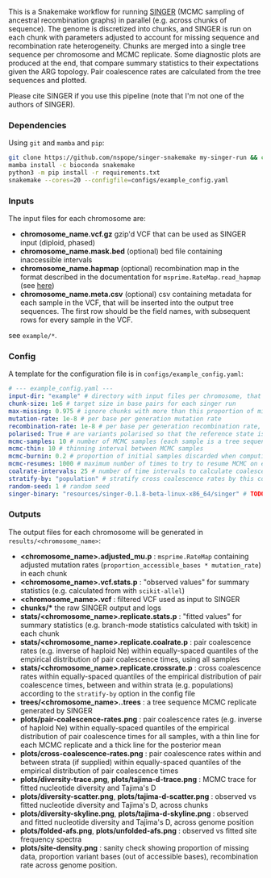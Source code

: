 This is a Snakemake workflow for running [SINGER](https://github.com/popgenmethods/SINGER) (MCMC sampling of ancestral recombination graphs) in parallel (e.g. across chunks of sequence). The genome is discretized into chunks, and SINGER is run on each chunk with parameters adjusted to account for missing sequence and recombination rate heterogeneity. Chunks are merged into a single tree sequence per chromosome and MCMC replicate. Some diagnostic plots are produced at the end, that compare summary statistics to their expectations given the ARG topology. Pair coalescence rates are calculated from the tree sequences and plotted. 

Please cite SINGER if you use this pipeline (note that I'm not one of the authors of SINGER).

### Dependencies

Using `git` and `mamba` and `pip`:

```bash
git clone https://github.com/nspope/singer-snakemake my-singer-run && cd my-singer-run
mamba install -c bioconda snakemake
python3 -m pip install -r requirements.txt
snakemake --cores=20 --configfile=configs/example_config.yaml
```

### Inputs

The input files for each chromosome are:

  - __chromosome_name.vcf.gz__ gzip'd VCF that can be used as SINGER input (diploid, phased)
  - __chromosome_name.mask.bed__ (optional) bed file containing inaccessible intervals
  - __chromosome_name.hapmap__ (optional) recombination map in the format described in the documentation for `msprime.RateMap.read_hapmap` (see [here](https://tskit.dev/msprime/docs/stable/api.html#msprime.RateMap.read_hapmap))
  - __chromosome_name.meta.csv__ (optional) csv containing metadata for each sample in the VCF, that will be inserted into the output tree sequences. The first row should be the field names, with subsequent rows for every sample in the VCF.

see `example/*`.

### Config

A template for the configuration file is in `configs/example_config.yaml`:

```yaml
# --- example_config.yaml ---
input-dir: "example" # directory with input files per chromosome, that are "chrom.vcf" "chrom.hapmap" "chrom.mask.bed"
chunk-size: 1e6 # target size in base pairs for each singer run
max-missing: 0.975 # ignore chunks with more than this proportion of missing bases
mutation-rate: 1e-8 # per base per generation mutation rate
recombination-rate: 1e-8 # per base per generation recombination rate, ignored if hapmap is present
polarised: True # are variants polarised so that the reference state is ancestral
mcmc-samples: 10 # number of MCMC samples (each sample is a tree sequence)
mcmc-thin: 10 # thinning interval between MCMC samples
mcmc-burnin: 0.2 # proportion of initial samples discarded when computing plots of statistics
mcmc-resumes: 1000 # maximum number of times to try to resume MCMC on error at a given iteration
coalrate-intervals: 25 # number of time intervals to calculate coalescence rates within
stratify-by: "population" # stratify cross coalescence rates by this column in the metadata, or None
random-seed: 1 # random seed
singer-binary: "resources/singer-0.1.8-beta-linux-x86_64/singer" # TODO: automatically fetch from SINGER repo; this version is needed for -resume flag
```

### Outputs

The output files for each chromosome will be generated in `results/<chromosome_name>`:

  - __<chromosome_name>.adjusted_mu.p__ : `msprime.RateMap` containing adjusted mutation rates (`proportion_accessible_bases * mutation_rate`) in each chunk
  - __<chromosome_name>.vcf.stats.p__ : "observed values" for summary statistics (e.g. calculated from with `scikit-allel`)
  - __<chromosome_name>.vcf__ : filtered VCF used as input to SINGER
  - __chunks/*__ the raw SINGER output and logs
  - __stats/<chromosome_name>.replicate.stats.p__ : "fitted values" for summary statistics (e.g. branch-mode statistics calculated with tskit) in each chunk
  - __stats/<chromosome_name>.replicate.coalrate.p__ : pair coalescence rates (e.g. inverse of haploid Ne) within equally-spaced quantiles of the empirical distribution of pair coalescence times, using all samples
  - __stats/<chromosome_name>.replicate.crossrate.p__ : cross coalescence rates within equally-spaced quantiles of the empirical distribution of pair coalescence times, between and within strata (e.g. populations) according to the `stratify-by` option in the config file
  - __trees/<chromosome_name>.<replicate>.trees__ : a tree sequence MCMC replicate generated by SINGER
  - __plots/pair-coalescence-rates.png__ : pair coalescence rates (e.g. inverse of haploid Ne) within equally-spaced quantiles of the empirical distribution of pair coalescence times for all samples, with a thin line for each MCMC replicate and a thick line for the posterior mean
  - __plots/cross-coalescence-rates.png__ : pair coalescence rates within and between strata (if supplied) within equally-spaced quantiles of the empirical distribution of pair coalescence times
  - __plots/diversity-trace.png__, __plots/tajima-d-trace.png__ : MCMC trace for fitted nucleotide diversity and Tajima's D
  - __plots/diversity-scatter.png__, __plots/tajima-d-scatter.png__ : observed vs fitted nucleotide diversity and Tajima's D, across chunks
  - __plots/diversity-skyline.png__, __plots/tajima-d-skyline.png__ : observed and fitted nucleotide diversity and Tajima's D, across genome position
  - __plots/folded-afs.png__, __plots/unfolded-afs.png__ : observed vs fitted site frequency spectra
  - __plots/site-density.png__ : sanity check showing proportion of missing data, proportion variant bases (out of accessible bases), recombination rate across genome position.
